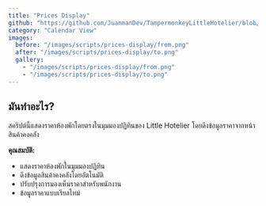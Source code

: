 ```yaml
---
title: "Prices Display"
github: "https://github.com/JuanmanDev/TampermonkeyLittleHotelier/blob/main/frontdesk/prices.user.js"
category: "Calendar View"
images:
  before: "/images/scripts/prices-display/from.png"
  after: "/images/scripts/prices-display/to.png"
  gallery:
    - "/images/scripts/prices-display/from.png"
    - "/images/scripts/prices-display/to.png"
---
```


## มันทำอะไร?

สคริปต์นี้แสดงราคาห้องพักโดยตรงในมุมมองปฏิทินของ Little Hotelier โดยดึงข้อมูลราคาจากหน้าสินค้าคงคลัง

**คุณสมบัติ:**
- แสดงราคาห้องพักในมุมมองปฏิทิน
- ดึงข้อมูลสินค้าคงคลังโดยอัตโนมัติ
- ปรับปรุงการมองเห็นราคาสำหรับพนักงาน
- ข้อมูลราคาแบบเรียลไทม์
